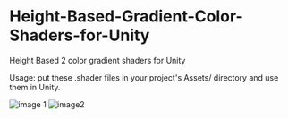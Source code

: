# Height-Based-Gradient-Color-Shaders-for-Unity
Height Based 2 color gradient shaders for Unity

Usage: put these .shader files in your project's Assets/ directory and use them in Unity.

![image 1](https://i.imgur.com/v6rCs4c.png) ![image2](https://i.imgur.com/MxJc1Ir.png)
